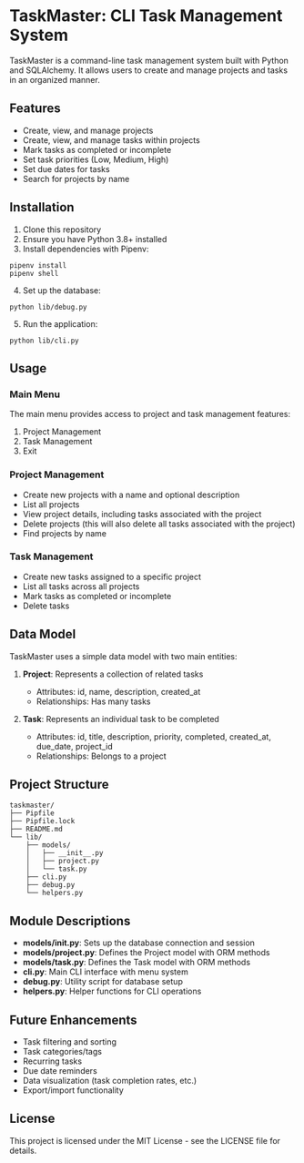 # TaskMaster: CLI Task Management System

TaskMaster is a command-line task management system built with Python and SQLAlchemy. It allows users to create and manage projects and tasks in an organized manner.

## Features

- Create, view, and manage projects
- Create, view, and manage tasks within projects
- Mark tasks as completed or incomplete
- Set task priorities (Low, Medium, High)
- Set due dates for tasks
- Search for projects by name

## Installation

1. Clone this repository
2. Ensure you have Python 3.8+ installed
3. Install dependencies with Pipenv:

```
pipenv install
pipenv shell
```

4. Set up the database:

```
python lib/debug.py
```

5. Run the application:

```
python lib/cli.py
```

## Usage

### Main Menu

The main menu provides access to project and task management features:

1. Project Management
2. Task Management
0. Exit

### Project Management

- Create new projects with a name and optional description
- List all projects
- View project details, including tasks associated with the project
- Delete projects (this will also delete all tasks associated with the project)
- Find projects by name

### Task Management

- Create new tasks assigned to a specific project
- List all tasks across all projects
- Mark tasks as completed or incomplete
- Delete tasks

## Data Model

TaskMaster uses a simple data model with two main entities:

1. **Project**: Represents a collection of related tasks
   - Attributes: id, name, description, created_at
   - Relationships: Has many tasks

2. **Task**: Represents an individual task to be completed
   - Attributes: id, title, description, priority, completed, created_at, due_date, project_id
   - Relationships: Belongs to a project

## Project Structure

```
taskmaster/
├── Pipfile
├── Pipfile.lock
├── README.md
└── lib/
    ├── models/
    │   ├── __init__.py
    │   ├── project.py
    │   └── task.py
    ├── cli.py
    ├── debug.py
    └── helpers.py
```

## Module Descriptions

- **models/__init__.py**: Sets up the database connection and session
- **models/project.py**: Defines the Project model with ORM methods
- **models/task.py**: Defines the Task model with ORM methods
- **cli.py**: Main CLI interface with menu system
- **debug.py**: Utility script for database setup
- **helpers.py**: Helper functions for CLI operations

## Future Enhancements

- Task filtering and sorting
- Task categories/tags
- Recurring tasks
- Due date reminders
- Data visualization (task completion rates, etc.)
- Export/import functionality

## License

This project is licensed under the MIT License - see the LICENSE file for details.